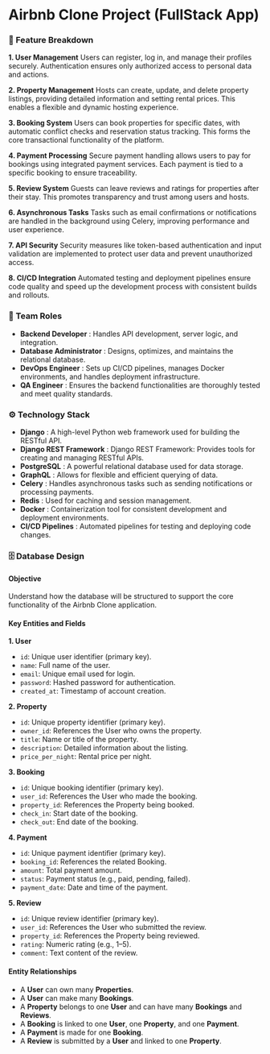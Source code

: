 # Airbnb Clone Project (FullStack App)

### 🎯 Feature Breakdown

  **1. User Management**
Users can register, log in, and manage their profiles securely. Authentication ensures only authorized access to personal data and actions.

  **2. Property Management**
Hosts can create, update, and delete property listings, providing detailed information and setting rental prices. This enables a flexible and dynamic hosting experience.

  **3. Booking System**
Users can book properties for specific dates, with automatic conflict checks and reservation status tracking. This forms the core transactional functionality of the platform.

  **4. Payment Processing**
Secure payment handling allows users to pay for bookings using integrated payment services. Each payment is tied to a specific booking to ensure traceability.

  **5. Review System**
Guests can leave reviews and ratings for properties after their stay. This promotes transparency and trust among users and hosts.

  **6. Asynchronous Tasks**
Tasks such as email confirmations or notifications are handled in the background using Celery, improving performance and user experience.

  **7. API Security**
Security measures like token-based authentication and input validation are implemented to protect user data and prevent unauthorized access.

  **8. CI/CD Integration**
Automated testing and deployment pipelines ensure code quality and speed up the development process with consistent builds and rollouts.

### 👥 Team Roles

- **Backend Developer** : Handles API development, server logic, and integration.
- **Database Administrator** : Designs, optimizes, and maintains the relational database.
- **DevOps Engineer** : Sets up CI/CD pipelines, manages Docker environments, and handles deployment infrastructure.
- **QA Engineer** : Ensures the backend functionalities are thoroughly tested and meet quality standards.

### ⚙️ Technology Stack

- **Django** : A high-level Python web framework used for building the RESTful API.
- **Django REST Framework** : Django REST Framework: Provides tools for creating and managing RESTful APIs.
- **PostgreSQL** : A powerful relational database used for data storage.
- **GraphQL** : Allows for flexible and efficient querying of data.
- **Celery** : Handles asynchronous tasks such as sending notifications or processing payments.
- **Redis** : Used for caching and session management.
- **Docker** : Containerization tool for consistent development and deployment environments.
- **CI/CD Pipelines** : Automated pipelines for testing and deploying code changes.

### 🗄️ Database Design

#### Objective
Understand how the database will be structured to support the core functionality of the Airbnb Clone application.

#### Key Entities and Fields

**1. User**
- `id`: Unique user identifier (primary key).
- `name`: Full name of the user.
- `email`: Unique email used for login.
- `password`: Hashed password for authentication.
- `created_at`: Timestamp of account creation.

**2. Property**
- `id`: Unique property identifier (primary key).
- `owner_id`: References the User who owns the property.
- `title`: Name or title of the property.
- `description`: Detailed information about the listing.
- `price_per_night`: Rental price per night.

**3. Booking**
- `id`: Unique booking identifier (primary key).
- `user_id`: References the User who made the booking.
- `property_id`: References the Property being booked.
- `check_in`: Start date of the booking.
- `check_out`: End date of the booking.

**4. Payment**
- `id`: Unique payment identifier (primary key).
- `booking_id`: References the related Booking.
- `amount`: Total payment amount.
- `status`: Payment status (e.g., paid, pending, failed).
- `payment_date`: Date and time of the payment.

**5. Review**
- `id`: Unique review identifier (primary key).
- `user_id`: References the User who submitted the review.
- `property_id`: References the Property being reviewed.
- `rating`: Numeric rating (e.g., 1–5).
- `comment`: Text content of the review.

#### Entity Relationships

- A **User** can own many **Properties**.
- A **User** can make many **Bookings**.
- A **Property** belongs to one **User** and can have many **Bookings** and **Reviews**.
- A **Booking** is linked to one **User**, one **Property**, and one **Payment**.
- A **Payment** is made for one **Booking**.
- A **Review** is submitted by a **User** and linked to one **Property**.
